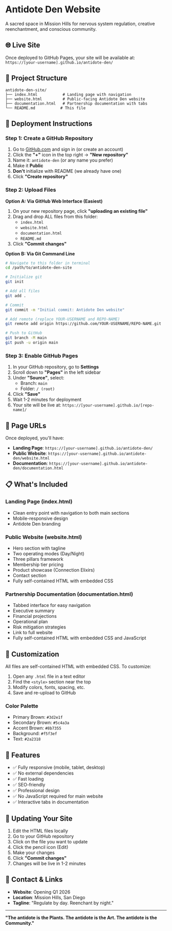# Antidote Den Website

A sacred space in Mission Hills for nervous system regulation, creative reenchantment, and conscious community.

## 🌐 Live Site
Once deployed to GitHub Pages, your site will be available at:
`https://[your-username].github.io/antidote-den/`

## 📁 Project Structure

```
antidote-den-site/
├── index.html           # Landing page with navigation
├── website.html         # Public-facing Antidote Den website
├── documentation.html   # Partnership documentation with tabs
└── README.md           # This file
```

## 🚀 Deployment Instructions

### Step 1: Create a GitHub Repository

1. Go to [GitHub.com](https://github.com) and sign in (or create an account)
2. Click the **"+"** icon in the top right → **"New repository"**
3. Name it: `antidote-den` (or any name you prefer)
4. Make it **Public**
5. **Don't** initialize with README (we already have one)
6. Click **"Create repository"**

### Step 2: Upload Files

**Option A: Via GitHub Web Interface (Easiest)**
1. On your new repository page, click **"uploading an existing file"**
2. Drag and drop ALL files from this folder:
   - `index.html`
   - `website.html`
   - `documentation.html`
   - `README.md`
3. Click **"Commit changes"**

**Option B: Via Git Command Line**
```bash
# Navigate to this folder in terminal
cd /path/to/antidote-den-site

# Initialize git
git init

# Add all files
git add .

# Commit
git commit -m "Initial commit: Antidote Den website"

# Add remote (replace YOUR-USERNAME and REPO-NAME)
git remote add origin https://github.com/YOUR-USERNAME/REPO-NAME.git

# Push to GitHub
git branch -M main
git push -u origin main
```

### Step 3: Enable GitHub Pages

1. In your GitHub repository, go to **Settings**
2. Scroll down to **"Pages"** in the left sidebar
3. Under **"Source"**, select:
   - Branch: `main`
   - Folder: `/ (root)`
4. Click **"Save"**
5. Wait 1-2 minutes for deployment
6. Your site will be live at: `https://[your-username].github.io/[repo-name]/`

## 🔗 Page URLs

Once deployed, you'll have:
- **Landing Page**: `https://[your-username].github.io/antidote-den/`
- **Public Website**: `https://[your-username].github.io/antidote-den/website.html`
- **Documentation**: `https://[your-username].github.io/antidote-den/documentation.html`

## 📋 What's Included

### Landing Page (index.html)
- Clean entry point with navigation to both main sections
- Mobile-responsive design
- Antidote Den branding

### Public Website (website.html)
- Hero section with tagline
- Two operating modes (Day/Night)
- Three pillars framework
- Membership tier pricing
- Product showcase (Connection Elixirs)
- Contact section
- Fully self-contained HTML with embedded CSS

### Partnership Documentation (documentation.html)
- Tabbed interface for easy navigation
- Executive summary
- Financial projections
- Operational plan
- Risk mitigation strategies
- Link to full website
- Fully self-contained HTML with embedded CSS and JavaScript

## 🎨 Customization

All files are self-contained HTML with embedded CSS. To customize:
1. Open any `.html` file in a text editor
2. Find the `<style>` section near the top
3. Modify colors, fonts, spacing, etc.
4. Save and re-upload to GitHub

### Color Palette
- Primary Brown: `#3d2e1f`
- Secondary Brown: `#5c4a3a`
- Accent Brown: `#8b7355`
- Background: `#f5f3ef`
- Text: `#2a2318`

## 📱 Features

- ✅ Fully responsive (mobile, tablet, desktop)
- ✅ No external dependencies
- ✅ Fast loading
- ✅ SEO-friendly
- ✅ Professional design
- ✅ No JavaScript required for main website
- ✅ Interactive tabs in documentation

## 🔄 Updating Your Site

1. Edit the HTML files locally
2. Go to your GitHub repository
3. Click on the file you want to update
4. Click the pencil icon (Edit)
5. Make your changes
6. Click **"Commit changes"**
7. Changes will be live in 1-2 minutes

## 📧 Contact & Links

- **Website**: Opening Q1 2026
- **Location**: Mission Hills, San Diego
- **Tagline**: "Regulate by day. Reenchant by night."

---

**"The antidote is the Plants. The antidote is the Art. The antidote is the Community."**
